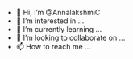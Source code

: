 - 👋 Hi, I’m @AnnalakshmiC
- 👀 I’m interested in ...
- 🌱 I’m currently learning ...
- 💞️ I’m looking to collaborate on ...
- 📫 How to reach me ...

<!---
AnnalakshmiC/AnnalakshmiC is a ✨ special ✨ repository because its `README.md` (this file) appears on your GitHub profile.
You can click the Preview link to take a look at your changes.
--->
